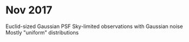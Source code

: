 Nov 2017
========

Euclid-sized Gaussian PSF
Sky-limited observations with Gaussian noise
Mostly "uniform" distributions

